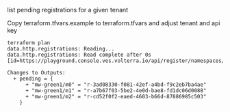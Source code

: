 
list pending registrations for a given tenant

Copy terraform.tfvars.example to terraform.tfvars and adjust tenant and api key

```
terraform plan
data.http.registrations: Reading...
data.http.registrations: Read complete after 0s [id=https://playground.console.ves.volterra.io/api/register/namespaces/system/listregistrationsbystate]

Changes to Outputs:
  + pending = {
      + "mw-green1/m0" = "r-3ad08330-f081-42ef-a4bd-f9c2eb7ba4ae"
      + "mw-green1/m1" = "r-a7b67f03-5be2-4e0d-bae8-fd1dc06d0088"
      + "mw-green1/m2" = "r-cd52f0f2-eaed-4603-b66d-87886985c503"
    }

```
